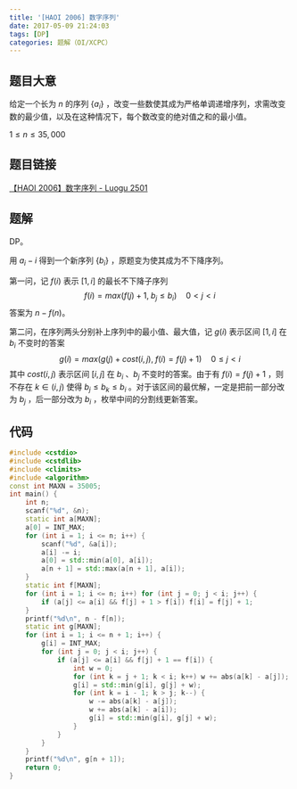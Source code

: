 ```yaml
---
title: '[HAOI 2006] 数字序列'
date: 2017-05-09 21:24:03
tags: [DP]
categories: 题解（OI/XCPC）
---
```


## 题目大意

给定一个长为 $n$ 的序列 $\{a_i\}$ ，改变一些数使其成为严格单调递增序列，求需改变数的最少值，以及在这种情况下，每个数改变的绝对值之和的最小值。

$1 \leqslant n \leqslant 35,000$

## 题目链接

[【HAOI 2006】数字序列 - Luogu 2501](https://www.luogu.com.cn/problem/P2501)

<!-- more -->

## 题解

DP。

用 $a_i - i$ 得到一个新序列 $\{b_i\}$ ，原题变为使其成为不下降序列。

第一问，记 $f(i)$ 表示 $[1, i]$ 的最长不下降子序列
$$
f(i) = max(f(j) + 1, \; b_j \leqslant b_i) \quad 0 < j < i
$$
答案为 $n - f(n)$。

第二问，在序列两头分别补上序列中的最小值、最大值，记 $g(i)$ 表示区间 $[1, i]$ 在 $b_i$ 不变时的答案
$$
g(i) = max(g(j) + cost(i, j), \; f(i) = f(j) + 1) \quad 0 \leqslant j < i
$$
其中 $cost(i, j)$ 表示区间 $[i, j]$ 在 $b_i$ 、$b_j$ 不变时的答案。由于有 $f(i) = f(j) + 1$ ，则不存在 $k \in (i, j)$ 使得 $b_j \leqslant b_k \leqslant b_i$ 。对于该区间的最优解，一定是把前一部分改为 $b_j$ ，后一部分改为 $b_i$ ，枚举中间的分割线更新答案。

## 代码

```c++
#include <cstdio>
#include <cstdlib>
#include <climits>
#include <algorithm>
const int MAXN = 35005;
int main() {
    int n;
    scanf("%d", &n);
    static int a[MAXN];
    a[0] = INT_MAX;
    for (int i = 1; i <= n; i++) {
        scanf("%d", &a[i]);
        a[i] -= i;
        a[0] = std::min(a[0], a[i]);
        a[n + 1] = std::max(a[n + 1], a[i]);
    }
    static int f[MAXN];
    for (int i = 1; i <= n; i++) for (int j = 0; j < i; j++) {
        if (a[j] <= a[i] && f[j] + 1 > f[i]) f[i] = f[j] + 1;
    }
    printf("%d\n", n - f[n]);
    static int g[MAXN];
    for (int i = 1; i <= n + 1; i++) {
        g[i] = INT_MAX;
        for (int j = 0; j < i; j++) {
            if (a[j] <= a[i] && f[j] + 1 == f[i]) {
                int w = 0;
                for (int k = j + 1; k < i; k++) w += abs(a[k] - a[j]);
                g[i] = std::min(g[i], g[j] + w);
                for (int k = i - 1; k > j; k--) {
                    w -= abs(a[k] - a[j]);
                    w += abs(a[k] - a[i]);
                    g[i] = std::min(g[i], g[j] + w);
                }
            }
        }
    }
    printf("%d\n", g[n + 1]);
    return 0;
}
```